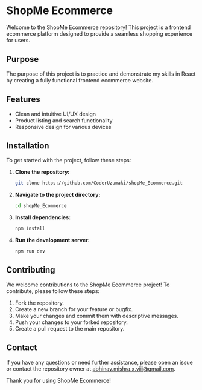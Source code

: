# ShopMe Ecommerce

Welcome to the ShopMe Ecommerce repository! This project is a frontend ecommerce platform designed to provide a seamless shopping experience for users.

## Purpose

The purpose of this project is to practice and demonstrate my skills in React by creating a fully functional frontend ecommerce website.

## Features

- Clean and intuitive UI/UX design
- Product listing and search functionality
- Responsive design for various devices

## Installation

To get started with the project, follow these steps:

1. **Clone the repository:**
    ```bash
    git clone https://github.com/CoderUzumaki/shopMe_Ecommerce.git
    ```

2. **Navigate to the project directory:**
    ```bash
    cd shopMe_Ecommerce
    ```

3. **Install dependencies:**
    ```bash
    npm install
    ```

4. **Run the development server:**
    ```bash
    npm run dev
    ```

## Contributing

We welcome contributions to the ShopMe Ecommerce project! To contribute, please follow these steps:

1. Fork the repository.
2. Create a new branch for your feature or bugfix.
3. Make your changes and commit them with descriptive messages.
4. Push your changes to your forked repository.
5. Create a pull request to the main repository.

## Contact

If you have any questions or need further assistance, please open an issue or contact the repository owner at abhinav.mishra.x.viii@gmail.com.

Thank you for using ShopMe Ecommerce!
